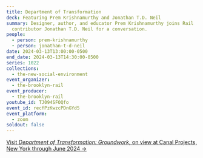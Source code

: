 ```yaml
---
title: Department of Transformation
deck: Featuring Prem Krishnamurthy and Jonathan T.D. Neil
summary: Designer, author, and educator Prem Krishnamurthy joins Rail
  contributor Jonathan T.D. Neil for a conversation.
people:
  - person: prem-krishnamurthy
  - person: jonathan-t-d-neil
date: 2024-03-13T13:00:00-0500
end_date: 2024-03-13T14:30:00-0500
series: 1022
collections:
  - the-new-social-environment
event_organizer:
  - the-brooklyn-rail
event_producer:
  - the-brooklyn-rail
youtube_id: TJ094SFOQfo
event_id: recfPzKwzcPDnGYd5
event_platform:
  - zoom
soldout: false
---
```

[V﻿isit *Department of Transformation: Groundwork,* on view at Canal Projects, New York through June 2024 →](https://www.canalprojects.org/department-of-transformation)